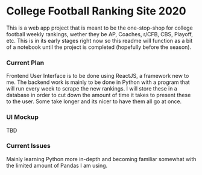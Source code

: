 # College Football Ranking Site 2020
This is a web app project that is meant to be the one-stop-shop for college football weekly rankings, wether they be AP, Coaches, r/CFB, CBS, Playoff, etc. This is in its early stages right now so this readme will function as a bit of a notebook until the project is completed (hopefully before the season).

### Current Plan
Frontend User Interface is to be done using ReactJS, a framework new to me.
The backend work is mainly to be done in Python with a program that will run every week to scrape the new rankings. I will store these in a database in order to cut down the amount of time it takes to present these to the user. Some take longer and its nicer to have them all go at once. 

### UI Mockup
TBD

### Current Issues
Mainly learning Python more in-depth and becoming familiar somewhat with the limited amount of Pandas I am using.